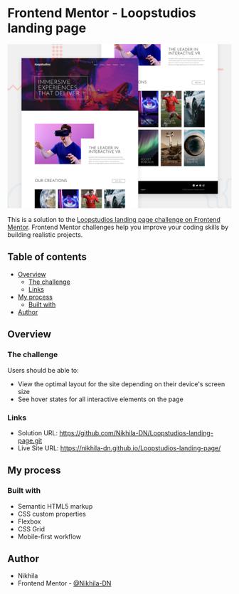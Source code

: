 # Frontend Mentor - Loopstudios landing page

![Design preview for the Loopstudios landing page coding challenge](./design/desktop-preview.jpg)

This is a solution to the [Loopstudios landing page challenge on Frontend Mentor](https://www.frontendmentor.io/challenges/loopstudios-landing-page-N88J5Onjw). Frontend Mentor challenges help you improve your coding skills by building realistic projects. 

## Table of contents

- [Overview](#overview)
  - [The challenge](#the-challenge)
  - [Links](#links)
- [My process](#my-process)
  - [Built with](#built-with)
- [Author](#author)



## Overview

### The challenge

Users should be able to:

- View the optimal layout for the site depending on their device's screen size
- See hover states for all interactive elements on the page

### Links

- Solution URL: https://github.com/Nikhila-DN/Loopstudios-landing-page.git
- Live Site URL: https://nikhila-dn.github.io/Loopstudios-landing-page/

## My process

### Built with

- Semantic HTML5 markup
- CSS custom properties
- Flexbox
- CSS Grid
- Mobile-first workflow


## Author

- Nikhila
- Frontend Mentor - [@Nikhila-DN](https://www.frontendmentor.io/profile/Nikhila-DN)

